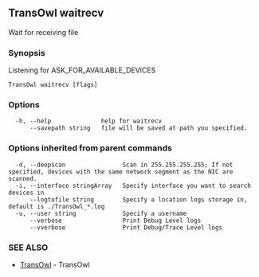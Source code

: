 ## TransOwl waitrecv

Wait for receiving file

### Synopsis

Listening for ASK_FOR_AVAILABLE_DEVICES

```
TransOwl waitrecv [flags]
```

### Options

```
  -h, --help              help for waitrecv
      --savepath string   file will be saved at path you specified.
```

### Options inherited from parent commands

```
  -d, --deepscan                Scan in 255.255.255.255; If not specified, devices with the same network segment as the NIC are scanned.
  -i, --interface stringArray   Specify interface you want to search devices in
      --logtofile string        Specify a location logs storage in, default is ./TransOwl_*.log
  -u, --user string             Specify a username
      --verbose                 Print Debug Level logs
      --vverbose                Print Debug/Trace Level logs
```

### SEE ALSO

* [TransOwl](TransOwl.md)	 - TransOwl

